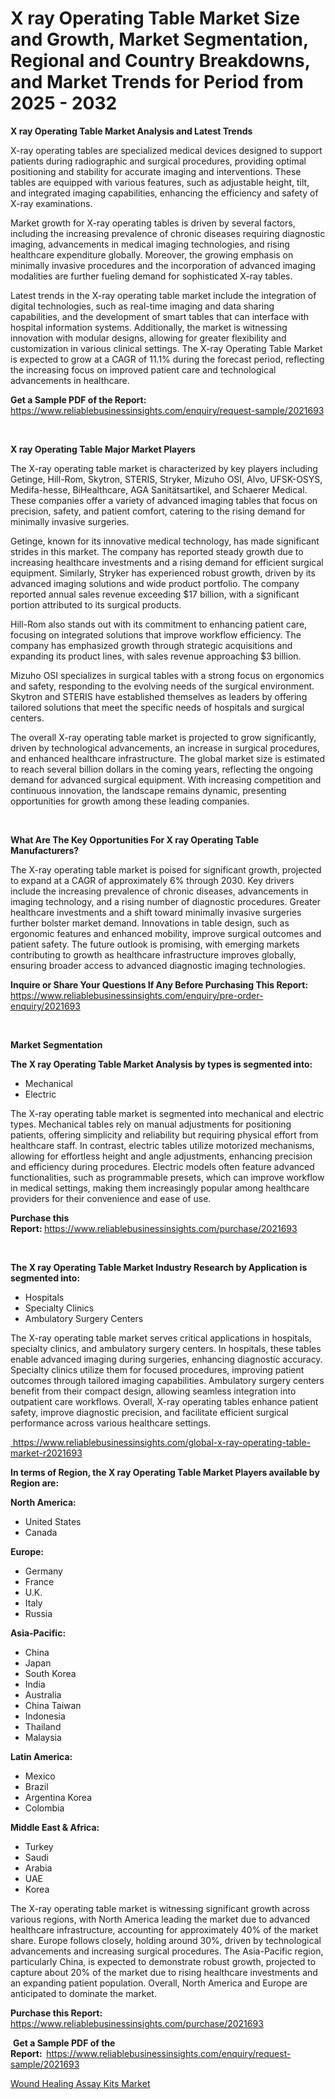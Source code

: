 <p><h1>X ray Operating Table Market Size and Growth, Market Segmentation, Regional and Country Breakdowns, and Market Trends for Period from 2025 -  2032</h1></p><p><strong>X ray Operating Table Market Analysis and Latest Trends</strong></p>
<p><p>X-ray operating tables are specialized medical devices designed to support patients during radiographic and surgical procedures, providing optimal positioning and stability for accurate imaging and interventions. These tables are equipped with various features, such as adjustable height, tilt, and integrated imaging capabilities, enhancing the efficiency and safety of X-ray examinations.</p><p>Market growth for X-ray operating tables is driven by several factors, including the increasing prevalence of chronic diseases requiring diagnostic imaging, advancements in medical imaging technologies, and rising healthcare expenditure globally. Moreover, the growing emphasis on minimally invasive procedures and the incorporation of advanced imaging modalities are further fueling demand for sophisticated X-ray tables.</p><p>Latest trends in the X-ray operating table market include the integration of digital technologies, such as real-time imaging and data sharing capabilities, and the development of smart tables that can interface with hospital information systems. Additionally, the market is witnessing innovation with modular designs, allowing for greater flexibility and customization in various clinical settings. The X-ray Operating Table Market is expected to grow at a CAGR of 11.1% during the forecast period, reflecting the increasing focus on improved patient care and technological advancements in healthcare.</p></p>
<p><strong>Get a Sample PDF of the Report:&nbsp;</strong> <a href="https://www.reliablebusinessinsights.com/enquiry/request-sample/2021693?utm_campaign=2224&utm_medium=2&utm_source=Github&utm_content=ia&utm_term=29032025&utm_id=x-ray-operating-table">https://www.reliablebusinessinsights.com/enquiry/request-sample/2021693</a></p>
<p>&nbsp;</p>
<p><strong>X ray Operating Table Major Market Players</strong></p>
<p><p>The X-ray operating table market is characterized by key players including Getinge, Hill-Rom, Skytron, STERIS, Stryker, Mizuho OSI, Alvo, UFSK-OSYS, Medifa-hesse, BiHealthcare, AGA Sanitätsartikel, and Schaerer Medical. These companies offer a variety of advanced imaging tables that focus on precision, safety, and patient comfort, catering to the rising demand for minimally invasive surgeries.</p><p>Getinge, known for its innovative medical technology, has made significant strides in this market. The company has reported steady growth due to increasing healthcare investments and a rising demand for efficient surgical equipment. Similarly, Stryker has experienced robust growth, driven by its advanced imaging solutions and wide product portfolio. The company reported annual sales revenue exceeding $17 billion, with a significant portion attributed to its surgical products.</p><p>Hill-Rom also stands out with its commitment to enhancing patient care, focusing on integrated solutions that improve workflow efficiency. The company has emphasized growth through strategic acquisitions and expanding its product lines, with sales revenue approaching $3 billion.</p><p>Mizuho OSI specializes in surgical tables with a strong focus on ergonomics and safety, responding to the evolving needs of the surgical environment. Skytron and STERIS have established themselves as leaders by offering tailored solutions that meet the specific needs of hospitals and surgical centers.</p><p>The overall X-ray operating table market is projected to grow significantly, driven by technological advancements, an increase in surgical procedures, and enhanced healthcare infrastructure. The global market size is estimated to reach several billion dollars in the coming years, reflecting the ongoing demand for advanced surgical equipment. With increasing competition and continuous innovation, the landscape remains dynamic, presenting opportunities for growth among these leading companies.</p></p>
<p>&nbsp;</p>
<p><strong>What Are The Key Opportunities For X ray Operating Table Manufacturers?</strong></p>
<p><p>The X-ray operating table market is poised for significant growth, projected to expand at a CAGR of approximately 6% through 2030. Key drivers include the increasing prevalence of chronic diseases, advancements in imaging technology, and a rising number of diagnostic procedures. Greater healthcare investments and a shift toward minimally invasive surgeries further bolster market demand. Innovations in table design, such as ergonomic features and enhanced mobility, improve surgical outcomes and patient safety. The future outlook is promising, with emerging markets contributing to growth as healthcare infrastructure improves globally, ensuring broader access to advanced diagnostic imaging technologies.</p></p>
<p><strong>Inquire or Share Your Questions If Any Before Purchasing This Report:</strong> <a href="https://www.reliablebusinessinsights.com/enquiry/pre-order-enquiry/2021693?utm_campaign=2224&utm_medium=2&utm_source=Github&utm_content=ia&utm_term=29032025&utm_id=x-ray-operating-table">https://www.reliablebusinessinsights.com/enquiry/pre-order-enquiry/2021693</a></p>
<p>&nbsp;</p>
<p><strong>Market Segmentation</strong></p>
<p><strong>The X ray Operating Table Market Analysis by types is segmented into:</strong></p>
<p><ul><li>Mechanical</li><li>Electric</li></ul></p>
<p><p>The X-ray operating table market is segmented into mechanical and electric types. Mechanical tables rely on manual adjustments for positioning patients, offering simplicity and reliability but requiring physical effort from healthcare staff. In contrast, electric tables utilize motorized mechanisms, allowing for effortless height and angle adjustments, enhancing precision and efficiency during procedures. Electric models often feature advanced functionalities, such as programmable presets, which can improve workflow in medical settings, making them increasingly popular among healthcare providers for their convenience and ease of use.</p></p>
<p><strong>Purchase this Report:&nbsp;</strong><a href="https://www.reliablebusinessinsights.com/purchase/2021693?utm_campaign=2224&utm_medium=2&utm_source=Github&utm_content=ia&utm_term=29032025&utm_id=x-ray-operating-table">https://www.reliablebusinessinsights.com/purchase/2021693</a></p>
<p>&nbsp;</p>
<p><strong>The X ray Operating Table Market Industry Research by Application is segmented into:</strong></p>
<p><ul><li>Hospitals</li><li>Specialty Clinics</li><li>Ambulatory Surgery Centers</li></ul></p>
<p><p>The X-ray operating table market serves critical applications in hospitals, specialty clinics, and ambulatory surgery centers. In hospitals, these tables enable advanced imaging during surgeries, enhancing diagnostic accuracy. Specialty clinics utilize them for focused procedures, improving patient outcomes through tailored imaging capabilities. Ambulatory surgery centers benefit from their compact design, allowing seamless integration into outpatient care workflows. Overall, X-ray operating tables enhance patient safety, improve diagnostic precision, and facilitate efficient surgical performance across various healthcare settings.</p></p>
<p><a href="https://www.reliablebusinessinsights.com/global-x-ray-operating-table-market-r2021693?utm_campaign=2224&utm_medium=2&utm_source=Github&utm_content=ia&utm_term=29032025&utm_id=x-ray-operating-table">&nbsp;https://www.reliablebusinessinsights.com/global-x-ray-operating-table-market-r2021693</a></p>
<p><strong>In terms of Region, the X ray Operating Table Market Players available by Region are:</strong></p>
<p>
    <p> <strong> North America: </strong>
        <ul>
            <li>United States</li>
            <li>Canada</li>
        </ul>
        </p> 
    <p> <strong> Europe: </strong>
        <ul>
            <li>Germany</li>
            <li>France</li>
            <li>U.K.</li>
            <li>Italy</li>
            <li>Russia</li>
        </ul>
        </p> 
    <p> <strong> Asia-Pacific: </strong>
        <ul>
            <li>China</li>
            <li>Japan</li>
            <li>South Korea</li>
            <li>India</li>
            <li>Australia</li>
            <li>China Taiwan</li>
            <li>Indonesia</li>
            <li>Thailand</li>
            <li>Malaysia</li>
        </ul>
        </p> 
    <p> <strong> Latin America: </strong>
        <ul>
            <li>Mexico</li>
            <li>Brazil</li>
            <li>Argentina Korea</li>
            <li>Colombia</li>
        </ul>
        </p> 
    <p> <strong> Middle East & Africa: </strong>
        <ul>
            <li>Turkey</li>
            <li>Saudi</li>
            <li>Arabia</li>
            <li>UAE</li>
            <li>Korea</li>
        </ul>
    </p>
    </p>
<p><p>The X-ray operating table market is witnessing significant growth across various regions, with North America leading the market due to advanced healthcare infrastructure, accounting for approximately 40% of the market share. Europe follows closely, holding around 30%, driven by technological advancements and increasing surgical procedures. The Asia-Pacific region, particularly China, is expected to demonstrate robust growth, projected to capture about 20% of the market due to rising healthcare investments and an expanding patient population. Overall, North America and Europe are anticipated to dominate the market.</p></p>
<p><strong>Purchase this Report: </strong><a href="https://www.reliablebusinessinsights.com/purchase/2021693?utm_campaign=2224&utm_medium=2&utm_source=Github&utm_content=ia&utm_term=29032025&utm_id=x-ray-operating-table">https://www.reliablebusinessinsights.com/purchase/2021693</a></p>
<p>&nbsp;<strong>Get a Sample PDF of the Report:&nbsp;&nbsp;</strong><a href="https://www.reliablebusinessinsights.com/enquiry/request-sample/2021693?utm_campaign=2224&utm_medium=2&utm_source=Github&utm_content=ia&utm_term=29032025&utm_id=x-ray-operating-table">https://www.reliablebusinessinsights.com/enquiry/request-sample/2021693</a></p>
<p><strong></strong></p>
<p><p><a href="https://github.com/JakirUddin651/Market-Research-Report-List-2/blob/main/wound-healing-assay-kits-market.md?utm_campaign=2224&utm_medium=2&utm_source=Github&utm_content=ia&utm_term=29032025&utm_id=x-ray-operating-table">Wound Healing Assay Kits Market</a></p></p>